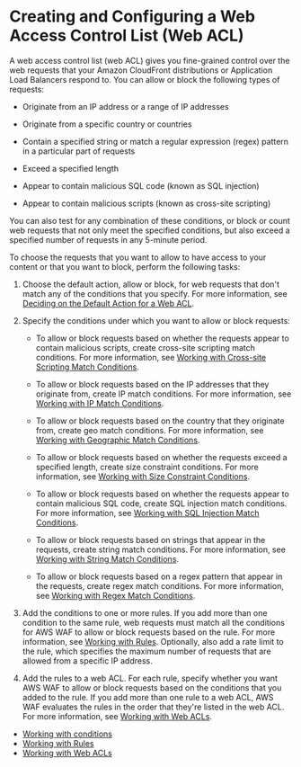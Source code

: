 # Creating and Configuring a Web Access Control List \(Web ACL\)<a name="web-acl"></a>

A web access control list \(web ACL\) gives you fine\-grained control over the web requests that your Amazon CloudFront distributions or Application Load Balancers respond to\. You can allow or block the following types of requests: 

+ Originate from an IP address or a range of IP addresses

+ Originate from a specific country or countries

+ Contain a specified string or match a regular expression \(regex\) pattern in a particular part of requests

+ Exceed a specified length

+ Appear to contain malicious SQL code \(known as SQL injection\)

+ Appear to contain malicious scripts \(known as cross\-site scripting\)

You can also test for any combination of these conditions, or block or count web requests that not only meet the specified conditions, but also exceed a specified number of requests in any 5\-minute period\. 

To choose the requests that you want to allow to have access to your content or that you want to block, perform the following tasks:

1. Choose the default action, allow or block, for web requests that don't match any of the conditions that you specify\. For more information, see [Deciding on the Default Action for a Web ACL](web-acl-default-action.md)\.

1. Specify the conditions under which you want to allow or block requests:

   + To allow or block requests based on whether the requests appear to contain malicious scripts, create cross\-site scripting match conditions\. For more information, see [Working with Cross\-site Scripting Match Conditions](web-acl-xss-conditions.md)\.

   + To allow or block requests based on the IP addresses that they originate from, create IP match conditions\. For more information, see [Working with IP Match Conditions](web-acl-ip-conditions.md)\.

   + To allow or block requests based on the country that they originate from, create geo match conditions\. For more information, see [Working with Geographic Match Conditions](web-acl-geo-conditions.md)\.

   + To allow or block requests based on whether the requests exceed a specified length, create size constraint conditions\. For more information, see [Working with Size Constraint Conditions](web-acl-size-conditions.md)\.

   + To allow or block requests based on whether the requests appear to contain malicious SQL code, create SQL injection match conditions\. For more information, see [Working with SQL Injection Match Conditions](web-acl-sql-conditions.md)\.

   + To allow or block requests based on strings that appear in the requests, create string match conditions\. For more information, see [Working with String Match Conditions](web-acl-string-conditions.md)\.

   + To allow or block requests based on a regex pattern that appear in the requests, create regex match conditions\. For more information, see [Working with Regex Match Conditions](web-acl-regex-conditions.md)\.

1. Add the conditions to one or more rules\. If you add more than one condition to the same rule, web requests must match all the conditions for AWS WAF to allow or block requests based on the rule\. For more information, see [Working with Rules](web-acl-rules.md)\. Optionally, also add a rate limit to the rule, which specifies the maximum number of requests that are allowed from a specific IP address\.

1. Add the rules to a web ACL\. For each rule, specify whether you want AWS WAF to allow or block requests based on the conditions that you added to the rule\. If you add more than one rule to a web ACL, AWS WAF evaluates the rules in the order that they're listed in the web ACL\. For more information, see [Working with Web ACLs](web-acl-working-with.md)\.


+ [Working with conditions](web-acl-create-condition.md)
+ [Working with Rules](web-acl-rules.md)
+ [Working with Web ACLs](web-acl-working-with.md)